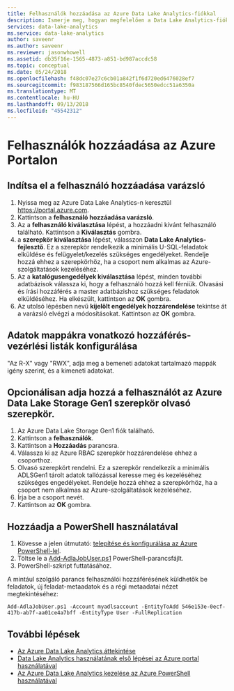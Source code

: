```yaml
---
title: Felhasználók hozzáadása az Azure Data Lake Analytics-fiókkal
description: Ismerje meg, hogyan megfelelően a Data Lake Analytics-fiók a felhasználók hozzáadása
services: data-lake-analytics
ms.service: data-lake-analytics
author: saveenr
ms.author: saveenr
ms.reviewer: jasonwhowell
ms.assetid: db35f16e-1565-4873-a851-bd987accdc58
ms.topic: conceptual
ms.date: 05/24/2018
ms.openlocfilehash: f48dc07e27c6cb01a842f1f6d720ed6476028ef7
ms.sourcegitcommit: f983187566d165bc8540fdec5650edcc51a6350a
ms.translationtype: MT
ms.contentlocale: hu-HU
ms.lasthandoff: 09/13/2018
ms.locfileid: "45542312"
---
```

# <a name="adding-a-user-in-the-azure-portal"></a>Felhasználók hozzáadása az Azure Portalon

## <a name="start-the-add-user-wizard"></a>Indítsa el a felhasználó hozzáadása varázsló
1. Nyissa meg az Azure Data Lake Analytics-n keresztül https://portal.azure.com.
2. Kattintson a **felhasználó hozzáadása varázsló**.
3. Az a **felhasználó kiválasztása** lépést, a hozzáadni kívánt felhasználó található. Kattintson a **Kiválasztás** gombra.
4. a **szerepkör kiválasztása** lépést, válasszon **Data Lake Analytics-fejlesztő**. Ez a szerepkör rendelkezik a minimális U-SQL-feladatok elküldése és felügyelet/kezelés szükséges engedélyeket. Rendelje hozzá ehhez a szerepkörhöz, ha a csoport nem alkalmas az Azure-szolgáltatások kezeléséhez.
5. Az a **katalógusengedélyek kiválasztása** lépést, minden további adatbázisok válassza ki, hogy a felhasználó hozzá kell férniük. Olvasási és írási hozzáférés a master adatbázishoz szükséges feladatok elküldéséhez. Ha elkészült, kattintson az **OK** gombra.
6. Az utolsó lépésben nevű **kijelölt engedélyek hozzárendelése** tekintse át a varázsló elvégzi a módosításokat. Kattintson az **OK** gombra.


## <a name="configure-acls-for-data-folders"></a>Adatok mappákra vonatkozó hozzáférés-vezérlési listák konfigurálása
"Az R-X" vagy "RWX", adja meg a bemeneti adatokat tartalmazó mappák igény szerint, és a kimeneti adatokat.


## <a name="optionally-add-the-user-to-the-azure-data-lake-storage-gen1-role-reader-role"></a>Opcionálisan adja hozzá a felhasználót az Azure Data Lake Storage Gen1 szerepkör **olvasó** szerepkör.
1.  Az Azure Data Lake Storage Gen1 fiók található.
2.  Kattintson a **felhasználók**.
3. Kattintson a **Hozzáadás** parancsra.
4.  Válassza ki az Azure RBAC szerepkör hozzárendelése ehhez a csoporthoz.
5.  Olvasó szerepkört rendelni. Ez a szerepkör rendelkezik a minimális ADLSGen1 tárolt adatok tallózással keresse meg és kezeléséhez szükséges engedélyeket. Rendelje hozzá ehhez a szerepkörhöz, ha a csoport nem alkalmas az Azure-szolgáltatások kezeléséhez.
6.  Írja be a csoport nevét.
7.  Kattintson az **OK** gombra.

## <a name="adding-a-user-using-powershell"></a>Hozzáadja a PowerShell használatával

1. Kövesse a jelen útmutató: [telepítése és konfigurálása az Azure PowerShell-lel](https://azure.microsoft.com/documentation/articles/powershell-install-configure/).
2. Töltse le a [Add-AdlaJobUser.ps1](https://github.com/Azure/AzureDataLake/blob/master/Samples/PowerShell/ADLAUsers/Add-AdlaJobUser.ps1) PowerShell-parancsfájlt.
3. PowerShell-szkript futtatásához. 

A mintául szolgáló parancs felhasználói hozzáférésének küldhetők be feladatok, új feladat-metaadatok és a régi metaadatai nézet megtekintéséhez:

`Add-AdlaJobUser.ps1 -Account myadlsaccount -EntityToAdd 546e153e-0ecf-417b-ab7f-aa01ce4a7bff -EntityType User -FullReplication`


## <a name="next-steps"></a>További lépések

* [Az Azure Data Lake Analytics áttekintése](data-lake-analytics-overview.md)
* [Data Lake Analytics használatának első lépései az Azure portal használatával](data-lake-analytics-get-started-portal.md)
* [Az Azure Data Lake Analytics kezelése az Azure PowerShell használatával](data-lake-analytics-manage-use-powershell.md)


